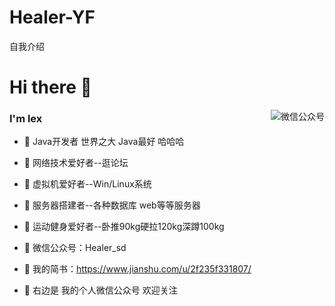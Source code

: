 # Healer-YF
自我介绍
<!--
**lexsaints/lexsaints** is a ✨ _special_ ✨ repository because its `README.md` (this file) appears on your GitHub profile.
-->
# Hi there 👋
<img align="right" alt="微信公众号" a href="https://imgchr.com/i/sZ5Bp8"/>

 
### I'm lex
- 🌱 Java开发者 世界之大 Java最好 哈哈哈 
- 🌱 网络技术爱好者--逛论坛 
- 🌱 虚拟机爱好者--Win/Linux系统 
- 🌱 服务器搭建者--各种数据库 web等等服务器 
- 🌱 运动健身爱好者--卧推90kg硬拉120kg深蹲100kg 
- 🌱 微信公众号：Healer_sd
 
- 💬 我的简书：https://www.jianshu.com/u/2f235f331807/
- 💬 右边是 我的个人微信公众号 欢迎关注
